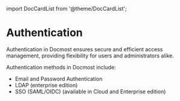 import DocCardList from '@theme/DocCardList';

# Authentication
Authentication in Docmost ensures secure and efficient access management, providing flexibility for users and administrators alike. 

Authentication methods in Docmost include:
- Email and Password Authentication
- LDAP (enterprise edition)
- SSO (SAML/OIDC) (available in Cloud and Enterprise edition)


<DocCardList />

